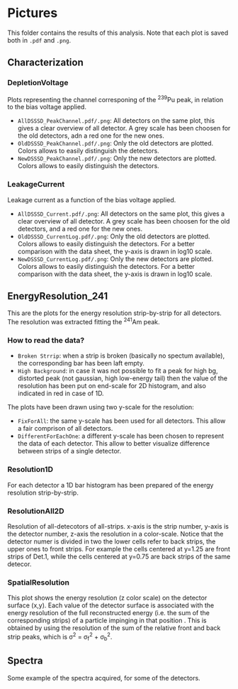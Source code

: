 # Pictures
This folder contains the results of this analysis. Note that each plot is saved both in `.pdf` and `.png`.



## Characterization

### DepletionVoltage
Plots representing the channel corresponing of the <sup>239</sup>Pu peak, in relation to the bias voltage applied.  
- `AllDSSSD_PeakChannel.pdf/.png`: All detectors on the same plot, this gives a clear overview of all detector. 
A grey scale has been choosen for the old detectors, adn a red one for the new ones.
- `OldDSSSD_PeakChannel.pdf/.png`: Only the old detectors are plotted. Colors allows to easily distinguish the detectors.
- `NewDSSSD_PeakChannel.pdf/.png`: Only the new detectors are plotted. Colors allows to easily distinguish the detectors.

### LeakageCurrent
Leakage current as a function of the bias voltage applied.  
- `AllDSSSD_Current.pdf/.png`: All detectors on the same plot, this gives a clear overview of all detector. 
A grey scale has been choosen for the old detectors, and a red one for the new ones.
- `OldDSSSD_CurrentLog.pdf/.png`: Only the old detectors are plotted. 
Colors allows to easily distinguish the detectors. 
For a better comparison with the data sheet, the y-axis is drawn in log10 scale.
- `NewDSSSD_CurrentLog.pdf/.png`: Only the new detectors are plotted. 
Colors allows to easily distinguish the detectors. 
For a better comparison with the data sheet, the y-axis is drawn in log10 scale.



## EnergyResolution_241
This are the plots for the energy resolution strip-by-strip for all detectors. The resolution was extracted fitting the <sup>241</sup>Am peak.  

### How to read the data? 
- `Broken Strrip`: when a strip is broken (basically no spectum available), the corresponding bar has been laft empty.
- `High Background`: in case it was not possible to fit a peak for high bg, distorted peak (not gaussian, high low-energy tail) 
then the value of the resolution has been put on end-scale for 2D histogram, and also indicated in red in case of 1D.  

The plots have been drawn using two y-scale for the resolution: 
- `FixForAll`: the same y-scale has been used for all detectors. 
This allow a fair comprison of all detectors.
- `DifferentForEachOne`: a different y-scale has been chosen to represent the data of each detector. 
This allow to better visualize difference between strips of a single detector.

### Resolution1D
For each detector a 1D bar histogram has been prepared of the energy resolution strip-by-strip. 

### ResolutionAll2D
Resolution of all-detecotors of all-strips. x-axis is the strip number, y-axis is the detector number, z-axis the resolution in a color-scale. 
Notice that the detector numer is divided in two the lower cells refer to back strips, the upper ones to front strips. 
For example the cells centered at y=1.25 are front strips of Det.1, while the cells centered at y=0.75 are back strips of the same detecor.

### SpatialResolution
This plot shows the energy resolution (z color scale) on the detector surface (x,y). Each value of the detector surface is associated with the energy resolution of the full reconstructed energy (i.e. the sum of the corresponding strips) of a particle impinging in that position . This is obtained by using the resolution of the sum of the relative front and back strip peaks, which is &sigma;<sup>2</sup> = &sigma;<sub>f</sub><sup>2</sup> + &sigma;<sub>b</sub><sup>2</sup>.


## Spectra
Some example of the spectra acquired, for some of the detectors.
